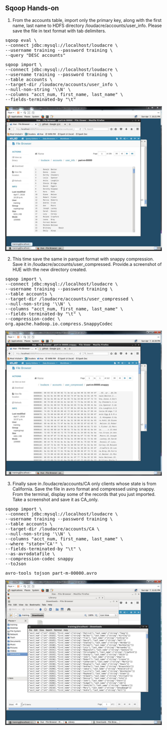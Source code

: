 ## Sqoop Hands-on

1. From the accounts table, import only the primary key, along with the first name, last name to
HDFS directory /loudacre/accounts/user_info. Please save the file in text format with tab
delimiters.

<pre>
sqoop eval \
--connect jdbc:mysql://localhost/loudacre \
--username training --password training \
--query "DESC accounts"
</pre>

<pre>
sqoop import \
--connect jdbc:mysql://localhost/loudacre \
--username training --password training \
--table accounts \
--target-dir /loudacre/accounts/user_info \
--null-non-string '\\N' \
--columns "acct_num, first_name, last_name" \
--fields-terminated-by "\t"
</pre>

![ex_screenshot](./capture_1.JPG)

2. This time save the same in parquet format with snappy compression. Save it in
/loudacre/accounts/user_compressed. Provide.a screenshot of HUE with the new directory
created.

<pre>
sqoop import \
--connect jdbc:mysql://localhost/loudacre \
--username training --password training \
--table accounts \
--target-dir /loudacre/accounts/user_compressed \
--null-non-string '\\N' \
--columns "acct_num, first_name, last_name" \
--fields-terminated-by "\t" \
--compression-codec \
org.apache.hadoop.io.compress.SnappyCodec
</pre>

![ex_screenshot](./capture_2.JPG)






3. Finally save in /loudacre/accounts/CA only clients whose state is from California. Save the file
in avro format and compressed using snappy. From the terminal, display some of the records
that you just imported. Take a screenshot and save it as CA_only.

<pre>
sqoop import \
--connect jdbc:mysql://localhost/loudacre \
--username training --password training \
--table accounts \
--target-dir /loudacre/accounts/CA \
--null-non-string '\\N' \
--columns "acct_num, first_name, last_name" \
--where "state='CA'" \
--fields-terminated-by "\t" \
--as-avrodatafile \
--compression-codec snappy
--toJson
</pre>

<pre>
avro-tools tojson part-m-00000.avro
</pre>

![ex_screenshot](./capture_3.JPG)
